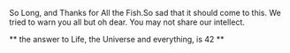 So Long, and Thanks for All the Fish.So sad that it should come to this. We tried to warn you all but oh dear. You may not share our intellect.







































**
the answer to Life, the Universe and everything, is 42
**